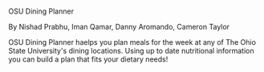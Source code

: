 ###
OSU Dining Planner

By Nishad Prabhu, Iman Qamar, Danny Aromando, Cameron Taylor

OSU Dining Planner haelps you plan meals for the week at any of The Ohio State University's dining locations. Using up to date nutritional information you can build a plan that fits your dietary needs!